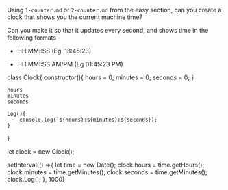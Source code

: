 Using `1-counter.md` or `2-counter.md` from the easy section, can you create a
clock that shows you the current machine time?

Can you make it so that it updates every second, and shows time in the following formats - 

 - HH:MM::SS (Eg. 13:45:23)

 - HH:MM::SS AM/PM (Eg 01:45:23 PM)

class Clock{
    constructor(){
        hours = 0;
        minutes = 0;
        seconds = 0;
    }

    hours
    minutes
    seconds

    Log(){
        console.log(`${hours}:${minutes}:${seconds});
    }
}

let clock = new Clock();

setInterval(() =>{
    let time = new Date();
    clock.hours = time.getHours();
    clock.minutes = time.getMinutes();
    clock.seconds = time.getMinutes();
    clock.Log();
}, 1000)